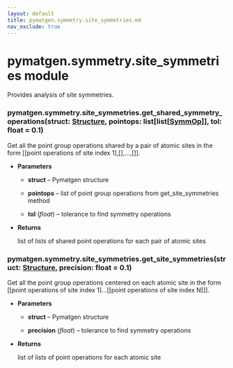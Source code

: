 ```yaml
---
layout: default
title: pymatgen.symmetry.site_symmetries.md
nav_exclude: true
---
```


# pymatgen.symmetry.site_symmetries module

Provides analysis of site symmetries.


### pymatgen.symmetry.site_symmetries.get_shared_symmetry_operations(struct: [Structure](pymatgen.core.structure.md#pymatgen.core.structure.Structure), pointops: list[list[[SymmOp](pymatgen.core.operations.md#pymatgen.core.operations.SymmOp)]], tol: float = 0.1)
Get all the point group operations shared by a pair of atomic sites
in the form [[point operations of site index 1],[],…,[]].


* **Parameters**


    * **struct** – Pymatgen structure


    * **pointops** – list of point group operations from get_site_symmetries method


    * **tol** (*float*) – tolerance to find symmetry operations



* **Returns**

    list of lists of shared point operations for each pair of atomic sites



### pymatgen.symmetry.site_symmetries.get_site_symmetries(struct: [Structure](pymatgen.core.structure.md#pymatgen.core.structure.Structure), precision: float = 0.1)
Get all the point group operations centered on each atomic site
in the form [[point operations of site index 1]…[[point operations of site index N]]].


* **Parameters**


    * **struct** – Pymatgen structure


    * **precision** (*float*) – tolerance to find symmetry operations



* **Returns**

    list of lists of point operations for each atomic site